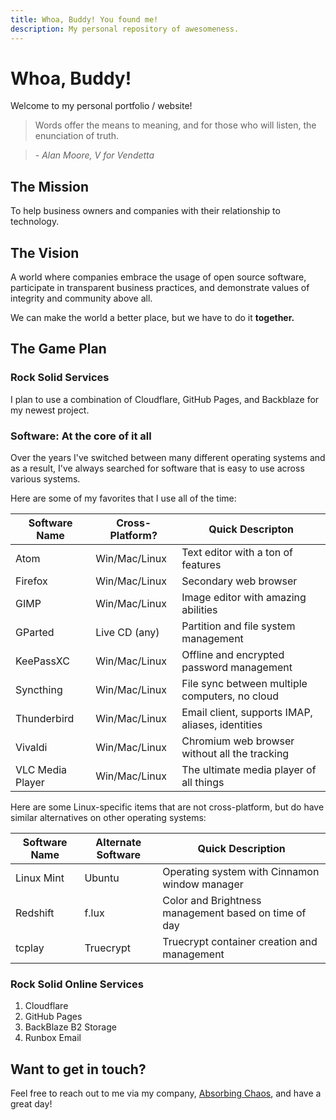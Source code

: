 ```yaml
---
title: Whoa, Buddy! You found me!
description: My personal repository of awesomeness.
---
```


# Whoa, Buddy!

Welcome to my personal portfolio / website!

> Words offer the means to meaning, and for those who will listen, the enunciation of truth.

> _- Alan Moore, V for Vendetta_

## The Mission

To help business owners and companies with their relationship to technology.

## The Vision

A world where companies embrace the usage of open source software, participate in transparent business practices, and demonstrate values of integrity and community above all.

We can make the world a better place, but we have to do it __together.__

## The Game Plan

### Rock Solid Services

I plan to use a combination of Cloudflare, GitHub Pages, and Backblaze for my newest project.

### Software: At the core of it all

Over the years I've switched between many different operating systems and as a result, I've always searched for software that is easy to use across various systems.

Here are some of my favorites that I use all of the time:

| Software Name    | Cross-Platform?  | Quick Descripton |
| ---------------- | ---------------- | ---------------- | 
| Atom             | Win/Mac/Linux    | Text editor with a ton of features        |
| Firefox          | Win/Mac/Linux    | Secondary web browser                     |
| GIMP             | Win/Mac/Linux    | Image editor with amazing abilities       |
| GParted          | Live CD (any)    | Partition and file system management      |
| KeePassXC        | Win/Mac/Linux    | Offline and encrypted password management |
| Syncthing        | Win/Mac/Linux    | File sync between multiple computers, no cloud   |
| Thunderbird      | Win/Mac/Linux    | Email client, supports IMAP, aliases, identities |
| Vivaldi          | Win/Mac/Linux    | Chromium web browser without all the tracking    |
| VLC Media Player | Win/Mac/Linux    | The ultimate media player of all things          |

Here are some Linux-specific items that are not cross-platform, but do have similar alternatives on other operating systems:

| Software Name | Alternate Software | Quick Description |
| ------------- | ------------------ | ----------------- | 
| Linux Mint    | Ubuntu             | Operating system with Cinnamon window manager        |
| Redshift      | f.lux              | Color and Brightness management based on time of day |
| tcplay        | Truecrypt          | Truecrypt container creation and management          | 

### Rock Solid Online Services

1. Cloudflare
2. GitHub Pages
3. BackBlaze B2 Storage
4. Runbox Email

## Want to get in touch?

Feel free to reach out to me via my company, [Absorbing Chaos](https://easy.erpnext.com/contact), and have a great day!

